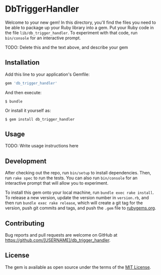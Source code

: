 # DbTriggerHandler

Welcome to your new gem! In this directory, you'll find the files you need to be able to package up your Ruby library into a gem. Put your Ruby code in the file `lib/db_trigger_handler`. To experiment with that code, run `bin/console` for an interactive prompt.

TODO: Delete this and the text above, and describe your gem

## Installation

Add this line to your application's Gemfile:

```ruby
gem 'db_trigger_handler'
```

And then execute:

    $ bundle

Or install it yourself as:

    $ gem install db_trigger_handler

## Usage

TODO: Write usage instructions here

## Development

After checking out the repo, run `bin/setup` to install dependencies. Then, run `rake spec` to run the tests. You can also run `bin/console` for an interactive prompt that will allow you to experiment.

To install this gem onto your local machine, run `bundle exec rake install`. To release a new version, update the version number in `version.rb`, and then run `bundle exec rake release`, which will create a git tag for the version, push git commits and tags, and push the `.gem` file to [rubygems.org](https://rubygems.org).

## Contributing

Bug reports and pull requests are welcome on GitHub at https://github.com/[USERNAME]/db_trigger_handler.

## License

The gem is available as open source under the terms of the [MIT License](https://opensource.org/licenses/MIT).
